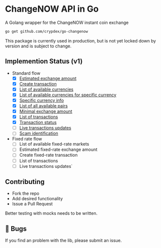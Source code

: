 # ChangeNOW API in Go
A Golang wrapper for the ChangeNOW instant coin exchange


```bash
go get github.com/crypdex/go-changenow
```

This package is currently used in production, but is not yet locked down by version and is subject to change.

## Implemention Status (v1)

- Standard flow
    - [x] [Estimated exchange amount](https://changenow.io/api/docs/standard-flow/method-exchange-amount)
    - [x] [Create transaction](https://changenow.io/api/docs/standard-flow/method-create-transaction)
    - [x] [List of available currencies](https://changenow.io/api/docs/standard-flow/method-currencies)
    - [x] [List of available currencies for specific currency](https://changenow.io/api/docs/standard-flow/method-currencies-to)
    - [x] [Specific currency info](https://changenow.io/api/docs/standard-flow/method-currency-ticker)
    - [x] [List of all available pairs](https://changenow.io/api/docs/standard-flow/method-available-pairs)
    - [x] [Minimal exchange amount](https://changenow.io/api/docs/standard-flow/method-min-amount)
    - [x] [List of transactions](https://changenow.io/api/docs/standard-flow/method-transactions)
    - [x] [Transaction status](https://changenow.io/api/docs/standard-flow/method-transaction-status)
    - [ ] [Live transactions updates](https://changenow.io/api/docs/standard-flow/method-socket)
    - [ ] [Scam identification](https://changenow.io/api/docs/standard-flow/method-scam-check)
    
- Fixed rate flow
    - [ ] List of available fixed-rate markets
    - [ ] Estimated fixed-rate exchange amount
    - [ ] Create fixed-rate transaction
    - [ ] List of transactions
    - [ ] Live transactions updates`

## Contributing

* Fork the repo
* Add desired functionality
* Issue a Pull Request

Better testing with mocks needs to be written.

## 🐞 Bugs

If you find an problem with the lib, please submit an issue.